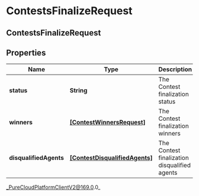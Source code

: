 # ContestsFinalizeRequest

## ContestsFinalizeRequest

## Properties

|Name | Type | Description | Notes|
|------------ | ------------- | ------------- | -------------|
| **status** | **String** | The Contest finalization status | |
| **winners** | [**[ContestWinnersRequest]**]([ContestWinnersRequest]) | The Contest finalization winners | [optional] |
| **disqualifiedAgents** | [**[ContestDisqualifiedAgents]**]([ContestDisqualifiedAgents]) | The Contest finalization disqualified agents | [optional] |



_PureCloudPlatformClientV2@169.0.0_

